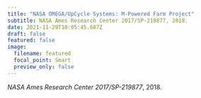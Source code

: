 ```yaml
---
title: "NASA OMEGA/UpCycle Systems: M-Powered Farm Project"
subtitle: NASA Ames Research Center 2017/SP-219877, 2018.
date: 2021-11-29T10:05:45.687Z
draft: false
featured: false
image:
  filename: featured
  focal_point: Smart
  preview_only: false
---
```

<!--StartFragment-->

*NASA Ames Research Center 2017/SP-219877*, 2018.

<!--EndFragment-->